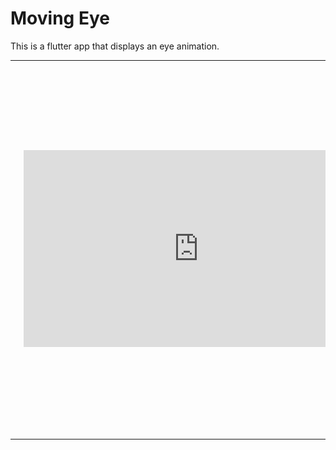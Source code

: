 # Moving Eye

This is a flutter app that displays an eye animation.

<table>
 <tr>
  <td>
   <img align="left" alt="IMG" src="https://raw.githubusercontent.com/BashirYesufu/Moving-Eye/main/Documentation/image.png" width="400" height="600" />
  </td>
   <td>
    <iframe width="560" height="315" src="https://raw.githubusercontent.com/BashirYesufu/Moving-Eye/main/Documentation/video.mov" frameborder="0" allowfullscreen></iframe>
  </td>
 </tr>
</table>
